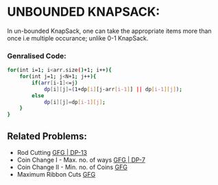 # UNBOUNDED KNAPSACK:
In un-bounded KnapSack, one can take the appropriate items more than once i.e multiple occurance; unlike 0-1 KnapSack.

### Genralised Code:
```sh
for(int i=1; i<arr.size()+1; i++){
	for(int j=1; j<N+1; j++){
		if(arr[i-1]<=j)
			dp[i][j]=(1+dp[i][j-arr[i-1]] || dp[i-1][j]);
		else
			dp[i][j]=dp[i-1][j];
	}
}
```

## Related Problems:
- Rod Cutting [GFG | DP-13](https://www.geeksforgeeks.org/cutting-a-rod-dp-13/)
-  Coin Change I - Max. no. of ways [GFG | DP-7](https://www.geeksforgeeks.org/coin-change-dp-7/)
-  Coin Change II - Min. no. of Coins [GFG](https://www.geeksforgeeks.org/find-minimum-number-of-coins-that-make-a-change/)
-  Maximum Ribbon Cuts [GFG](https://practice.geeksforgeeks.org/problems/maximum-product-cutting4522/)
